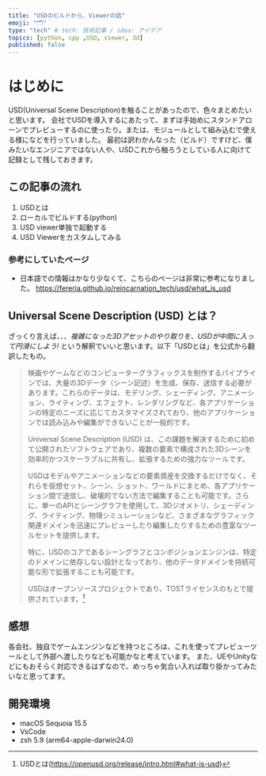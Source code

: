 ```yaml
---
title: "USDのビルドから、Viewerの話"
emoji: "🗂"
type: "tech" # tech: 技術記事 / idea: アイデア
topics: [python, cpp ,USD, viewer, 3d]
published: false
---
```


# はじめに
USD(Universal Scene Description)を触ることがあったので、色々まとめたいと思います。
会社でUSDを導入するにあたって、まずは手始めにスタンドアローンでプレビューするのに使ったり。または、モジュールとして組み込むで使える様になどを行っていました。
最初は訳わかんなった（ビルド）ですけど、僕みたいなエンジニアではない人や、USDこれから触ろうとしている人に向けて記録として残しておきます。

## この記事の流れ
1. USDとは
2. ローカルでビルドする(python)
3. USD viewer単独で起動する
4. USD Viewerをカスタムしてみる

### 参考にしていたページ

- 日本語での情報はかなり少なくて、こちらのページは非常に参考になりました。
https://fereria.github.io/reincarnation_tech/usd/what_is_usd

## Universal Scene Description (USD) とは？
ざっくり言えば、、、*複雑になった3Dアセットのやり取りを、USDが中間に入って円滑にしよう!*
という解釈でいいと思います。以下「USDとは」を公式から翻訳したもの。

> 映画やゲームなどのコンピューターグラフィックスを制作するパイプラインでは、大量の3Dデータ（シーン記述）を生成、保存、送信する必要があります。これらのデータは、モデリング、シェーディング、アニメーション、ライティング、エフェクト、レンダリングなど、各アプリケーションの特定のニーズに応じてカスタマイズされており、他のアプリケーションでは読み込みや編集ができないことが一般的です。
> 
> Universal Scene Description (USD) は、この課題を解決するために初めて公開されたソフトウェアであり、複数の要素で構成された3Dシーンを効率的かつスケーラブルに共有し、拡張するための強力なツールです。
> 
> USDはモデルやアニメーションなどの要素資産を交換するだけでなく、それらを仮想セット、シーン、ショット、ワールドにまとめ、各アプリケーション間で送信し、破壊的でない方法で編集することも可能です。さらに、単一のAPIとシーングラフを使用して、3Dジオメトリ、シェーディング、ライティング、物理シミュレーションなど、さまざまなグラフィック関連ドメインを迅速にプレビューしたり編集したりするための豊富なツールセットを提供します。
> 
> 特に、USDのコアであるシーングラフとコンポジションエンジンは、特定のドメインに依存しない設計となっており、他のデータドメインを持続可能な形で拡張することも可能です。
> 
> USDはオープンソースプロジェクトであり、TOSTライセンスのもとで提供されています。[^1]

[^1]:USDとは(https://openusd.org/release/intro.html#what-is-usd)

## 感想
各会社、独自でゲームエンジンなどを持つところは、これを使ってプレビューツールとして外部へ渡したりなども可能かなと考えています。
また、UEやUnityなどにもおそらく対応できるはずなので、めっちゃ気合い入れば取り掛かってみたいなと思ってます。

## 開発環境
- macOS Sequoia 15.5
- VsCode
- zsh 5.9 (arm64-apple-darwin24.0)